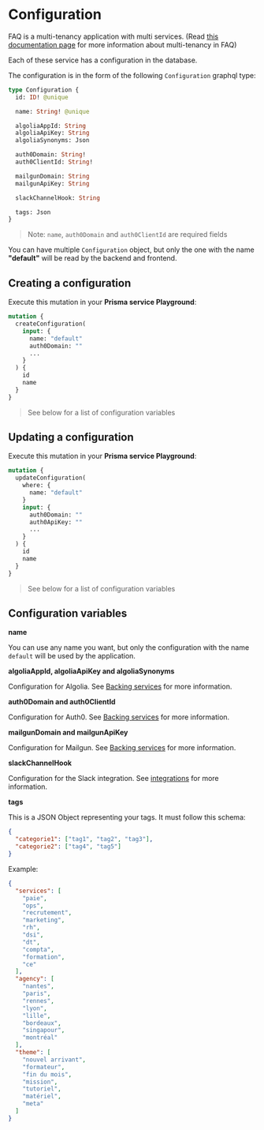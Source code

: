 # Configuration

FAQ is a multi-tenancy application with multi services. (Read [this documentation page](/docs/multi_tenancy.md) for more information about multi-tenancy in FAQ)

Each of these service has a configuration in the database.

The configuration is in the form of the following `Configuration` graphql type:

```graphql
type Configuration {
  id: ID! @unique

  name: String! @unique

  algoliaAppId: String
  algoliaApiKey: String
  algoliaSynonyms: Json

  auth0Domain: String!
  auth0ClientId: String!

  mailgunDomain: String
  mailgunApiKey: String

  slackChannelHook: String

  tags: Json
}
```

> Note: `name`, `auth0Domain` and `auth0ClientId` are required fields

You can have multiple `Configuration` object, but only the one with the name **"default"** will be read by the backend and frontend.

## Creating a configuration

Execute this mutation in your **Prisma service Playground**:

```graphql
mutation {
  createConfiguration(
    input: {
      name: "default"
      auth0Domain: ""
      ...
    }
  ) {
    id
    name
  }
}
```

> See below for a list of configuration variables

## Updating a configuration

Execute this mutation in your **Prisma service Playground**:

```graphql
mutation {
  updateConfiguration(
    where: {
      name: "default"
    }
    input: {
      auth0Domain: ""
      auth0ApiKey: ""
      ...
    }
  ) {
    id
    name
  }
}
```

> See below for a list of configuration variables

## Configuration variables

**name**

You can use any name you want, but only the configuration with the name `default` will be used by the application.

**algoliaAppId, algoliaApiKey and algoliaSynonyms**

Configuration for Algolia. See [Backing services](/docs/backing_services.md) for more information.

**auth0Domain and auth0ClientId**

Configuration for Auth0. See [Backing services](/docs/backing_services.md) for more information.

**mailgunDomain and mailgunApiKey**

Configuration for Mailgun. See [Backing services](/docs/backing_services.md) for more information.

**slackChannelHook**

Configuration for the Slack integration. See [integrations](/docs/integrations.md) for more information.

**tags**

This is a JSON Object representing your tags. It must follow this schema:

```json
{
  "categorie1": ["tag1", "tag2", "tag3"],
  "categorie2": ["tag4", "tag5"]
}
```

Example:

```json
{
  "services": [
    "paie",
    "ops",
    "recrutement",
    "marketing",
    "rh",
    "dsi",
    "dt",
    "compta",
    "formation",
    "ce"
  ],
  "agency": [
    "nantes",
    "paris",
    "rennes",
    "lyon",
    "lille",
    "bordeaux",
    "singapour",
    "montréal"
  ],
  "theme": [
    "nouvel arrivant",
    "formateur",
    "fin du mois",
    "mission",
    "tutoriel",
    "matériel",
    "meta"
  ]
}
```
